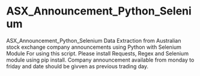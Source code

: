 # ASX_Announcement_Python_Selenium
ASX_Announcement_Python_Selenium
Data Extraction from Australian stock exchange company announcements using Python with Selenium Module For using this script. Please install Requests, Regex and Selenium module using pip install. Company announcement available from monday to friday and date should be givven as previous trading day.
